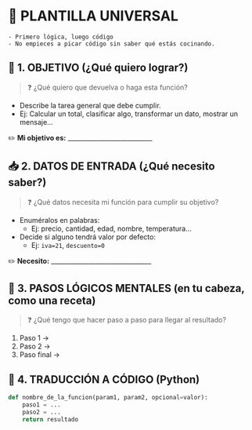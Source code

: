 
# 🧠 PLANTILLA UNIVERSAL
 
```texto
- Primero lógica, luego código
- No empieces a picar código sin saber qué estás cocinando.
```

## 🎯 1. OBJETIVO (¿Qué quiero lograr?)

> ❓ ¿Qué quiero que devuelva o haga esta función?
- Describe la tarea general que debe cumplir.
- Ej: Calcular un total, clasificar algo, transformar un dato, mostrar un mensaje...

✏️ **Mi objetivo es:** ___________________________



## 📥 2. DATOS DE ENTRADA (¿Qué necesito saber?)

> ❓ ¿Qué datos necesita mi función para cumplir su objetivo?

- Enuméralos en palabras:  
  - Ej: precio, cantidad, edad, nombre, temperatura...
- Decide si alguno tendrá valor por defecto:  
  - Ej: `iva=21`, `descuento=0`

✏️ **Necesito:** ________________________________

## 🧠 3. PASOS LÓGICOS MENTALES (en tu cabeza, como una receta)

> ❓ ¿Qué tengo que hacer paso a paso para llegar al resultado?

1. Paso 1 → 
2. Paso 2 → 
3. Paso final → 


## 🧾 4. TRADUCCIÓN A CÓDIGO (Python)

```python
def nombre_de_la_funcion(param1, param2, opcional=valor):
    paso1 = ...
    paso2 = ...
    return resultado